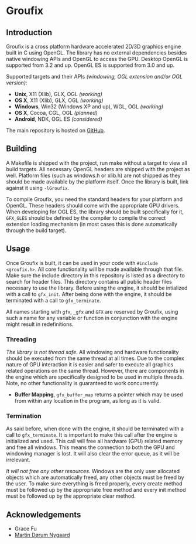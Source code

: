 # Groufix

## Introduction

Groufix is a cross platform hardware accelerated 2D/3D graphics engine built in C using OpenGL. The library has no external dependencies besides native windowing APIs and OpenGL to access the GPU. Desktop OpenGL is supported from 3.2 and up. OpenGL ES is supported from 3.0 and up.

Supported targets and their APIs _(windowing, OGL extension and/or OGL version)_:

* __Unix__,    X11 (Xlib), GLX, OGL _(working)_
* __OS X__,    X11 (Xlib), GLX, OGL _(working)_
* __Windows__, Win32 (Windows XP and up), WGL, OGL _(working)_
* __OS X__,    Cocoa, CGL, OGL _(planned)_
* __Android__, NDK, OGL ES _(considered)_

The main repository is hosted on [GitHub](https://github.com/Ckef/Groufix).

## Building

A Makefile is shipped with the project, run make without a target to view all build targets. All necessary OpenGL headers are shipped with the project as well. Platform files (such as windows.h or xlib.h) are not shipped as they should be made available by the platform itself. Once the library is built, link against it using `-lGroufix`.

To compile Groufix, you need the standard headers for your platform and OpenGL. These headers should come with the appropriate GPU drivers. When developing for OGL ES, the library should be built specifically for it, `GFX_GLES` should be defined by the compiler to compile the correct extension loading mechanism (in most cases this is done automatically through the build target).

## Usage

Once Groufix is built, it can be used in your code with `#include <groufix.h>`. All core functionality will be made available through that file. Make sure the include directory in this repository is listed as a directory to search for header files. This directory contains all public header files necessary to use the library. Before using the engine, it should be intialized with a call to `gfx_init`. After being done with the engine, it should be terminated with a call to `gfx_terminate`.

All names starting with `gfx`, `_gfx` and `GFX` are reserved by Groufix, using such a name for any variable or function in conjunction with the engine might result in redefinitions.

### Threading

_The library is not thread safe_. All windowing and hardware functionality should be executed from the same thread at all times. Due to the complex nature of GPU interaction it is easier and safer to execute all graphics related operations on the same thread. However, there are components in the engine which are specifically designed to be used in multiple threads. Note, no other functionality is guaranteed to work concurrently.

* __Buffer Mapping__, `gfx_buffer_map` returns a pointer which may be used from within any location in the program, as long as it is valid.

### Termination

As said before, when done with the engine, it should be terminated with a call to `gfx_terminate`. It is important to make this call after the engine is initialized and used. This call will free all hardware (GPU) related memory and free all windows. This means the connection to both the GPU and windowing manager is lost. It will also clear the error queue, as it will be irrelevant.

_It will not free any other resources_. Windows are the only user allocated objects which are automatically freed, any other objects must be freed by the user. To make sure everything is freed properly, every create method must be followed up by the appropriate free method and every init method must be followed up by the appropriate clear method.

## Acknowledgements

* Grace Fu
* [Martin Dørum Nygaard](http://www.mortie.org)
